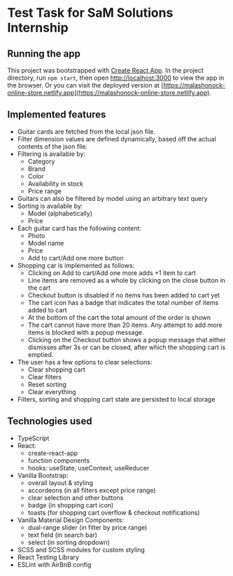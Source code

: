 # Test Task for SaM Solutions Internship

## Running the app

This project was bootstrapped with [Create React App](https://github.com/facebook/create-react-app).
In the project directory, run `npm start`, then open [http://localhost:3000](http://localhost:3000) to view the app in the browser.
Or you can visit the deployed version at [https://malashonock-online-store.netlify.app](https://malashonock-online-store.netlify.app).

## Implemented features

- Guitar cards are fetched from the local json file.
- Filter dimension values are defined dynamically, based off the actual contents of the json file.
- Filtering is available by:
  - Category
  - Brand
  - Color
  - Availability in stock
  - Price range
- Guitars can also be filtered by model using an arbitrary text query
- Sorting is available by:
  - Model (alphabetically)
  - Price
- Each guitar card has the following content:
  - Photo
  - Model name
  - Price
  - Add to cart/Add one more button
- Shopping car is implemented as follows:
  - Clicking on Add to cart/Add one more adds +1 item to cart
  - Line items are removed as a whole by clicking on the close button in the cart
  - Checkout button is disabled if no items has been added to cart yet
  - The cart icon has a badge that indicates the total number of items added to cart
  - At the bottom of the cart the total amount of the order is shown
  - The cart cannot have more than 20 items. Any attempt to add more items is blocked with a popup message.
  - Clicking on the Checkout button shows a popup message that either dismisses after 3s or can be closed, after which the shopping cart is emptied.
- The user has a few options to clear selections:
  - Clear shopping cart
  - Clear filters
  - Reset sorting
  - Clear everything
- Filters, sorting and shopping cart state are persisted to local storage

## Technologies used

- TypeScript
- React:
  - create-react-app
  - function components
  - hooks: useState, useContext, useReducer
- Vanilla Bootstrap:
  - overall layout & styling
  - accordeons (in all filters except price range)
  - clear selection and other buttons
  - badge (in shopping cart icon)
  - toasts (for shopping cart overflow & checkout notifications)
- Vanilla Material Design Components:
  - dual-range slider (in filter by price range)
  - text field (in search bar)
  - select (in sorting dropdown)
- SCSS and SCSS modules for custom styling
- React Testing Library
- ESLint with AirBnB config
